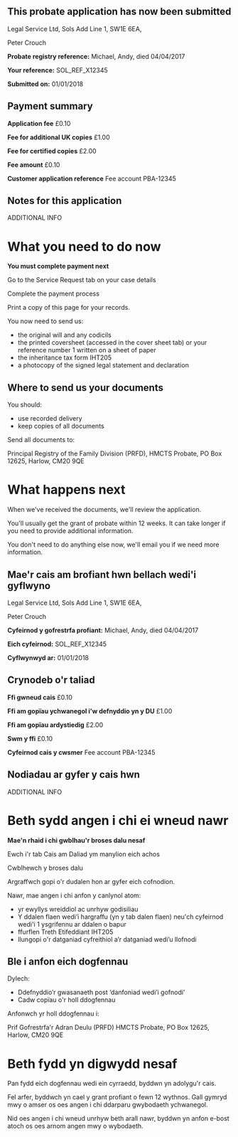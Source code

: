 This probate application has now been submitted
-------------------------------------------------

Legal Service Ltd, Sols Add Line 1, SW1E 6EA, 

Peter Crouch

**Probate registry reference:**
Michael, Andy, died 04/04/2017

**Your reference:** SOL_REF_X12345

**Submitted on:** 01/01/2018

Payment summary
-------------------------------------------------
**Application fee** &pound;0.10

**Fee for additional UK copies** &pound;1.00

**Fee for certified copies** &pound;2.00

**Fee amount** &pound;0.10

**Customer application reference** Fee account PBA-12345

Notes for this application
-------------------------------------------------

ADDITIONAL INFO

What you need to do now
==================================================
**You must complete payment next**

Go to the Service Request tab on your case details

Complete the payment process

Print a copy of this page for your records. 
 
You now need to send us:

*   the original will and any codicils
*   the printed coversheet (accessed in the cover sheet tab) or your reference number 1 written on a sheet of paper
*   the inheritance tax form IHT205
*   a photocopy of the signed legal statement and declaration

Where to send us your documents
-------------------------------

You should:

*   use recorded delivery
*   keep copies of all documents

Send all documents to:

Principal Registry of the Family Division (PRFD),
HMCTS Probate,
PO Box 12625,
Harlow,
CM20 9QE

What happens next
=================

When we've received the documents, we'll review the application.

You'll usually get the grant of probate within 12 weeks. It can take longer if you need to provide additional information.

You don't need to do anything else now, we'll email you if we need more information.


Mae'r cais am brofiant hwn bellach wedi'i gyflwyno
-------------------------------------------------

Legal Service Ltd, Sols Add Line 1, SW1E 6EA, 

Peter Crouch

**Cyfeirnod y gofrestrfa profiant:**
Michael, Andy, died 04/04/2017

**Eich cyfeirnod:** SOL_REF_X12345

**Cyflwynwyd ar:** 01/01/2018

Crynodeb o'r taliad
-------------------------------------------------
**Ffi gwneud cais** &pound;0.10

**Ffi am gopïau ychwanegol i'w defnyddio yn y DU** &pound;1.00

**Ffi am gopïau ardystiedig** &pound;2.00

**Swm y ffi** &pound;0.10

**Cyfeirnod cais y cwsmer** Fee account PBA-12345

Nodiadau ar gyfer y cais hwn
-------------------------------------------------

ADDITIONAL INFO

Beth sydd angen i chi ei wneud nawr
==================================================
**Mae'n rhaid i chi gwblhau'r broses dalu nesaf**

Ewch i'r tab Cais am Daliad ym manylion eich achos

Cwblhewch y broses dalu

Argraffwch gopi o'r dudalen hon ar gyfer eich cofnodion.

Nawr, mae angen i chi anfon y canlynol atom:

*   yr ewyllys wreiddiol ac unrhyw godisiliau
*   Y ddalen flaen wedi’i hargraffu (yn y tab dalen flaen) neu'ch cyfeirnod wedi'i 1 ysgrifennu ar ddalen o bapur
*   ffurflen Treth Etifeddiant IHT205
*   llungopi o'r datganiad cyfreithiol a’r datganiad wedi’u llofnodi

Ble i anfon eich dogfennau
-------------------------------

Dylech:

*   Ddefnyddio’r gwasanaeth post ‘danfoniad wedi’i gofnodi’
*   Cadw copïau o'r holl ddogfennau

Anfonwch yr holl ddogfennau i:

Prif Gofrestrfa'r Adran Deulu (PRFD)
HMCTS Probate,
PO Box 12625,
Harlow,
CM20 9QE


Beth fydd yn digwydd nesaf
=================

Pan fydd eich dogfennau wedi ein cyrraedd, byddwn yn adolygu'r cais.

Fel arfer, byddwch yn cael y grant profiant o fewn 12 wythnos. Gall gymryd mwy o amser os oes angen i chi ddarparu gwybodaeth ychwanegol.

Nid oes angen i chi wneud unrhyw beth arall nawr, byddwn yn anfon e-bost atoch os oes arnom angen mwy o wybodaeth.

